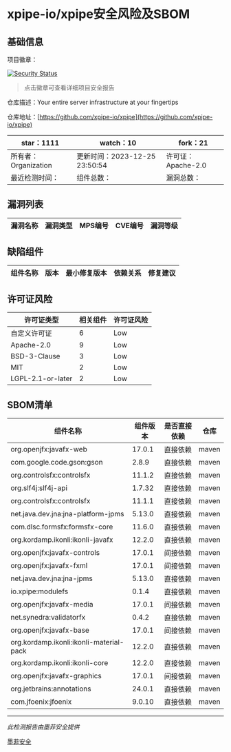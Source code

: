 # xpipe-io/xpipe安全风险及SBOM

## 基础信息

项目徽章：

[![Security Status](https://www.murphysec.com/platform3/v31/badge/1739375024257302528.svg)](https://www.murphysec.com/console/report/1739346282939494400/1739375024257302528)

> 点击徽章可查看详细项目安全报告

仓库描述：Your entire server infrastructure at your fingertips

仓库地址：[https://github.com/xpipe-io/xpipe](https://github.com/xpipe-io/xpipe)

| star：1111 | watch：10 | fork：21 |
| ----------- | -------------- | ------------ |
| 所有者：Organization | 更新时间：2023-12-25 23:50:54 | 许可证：Apache-2.0 |
| 最近检测时间： | 组件总数： | 漏洞总数： |




## 漏洞列表

| 漏洞名称 | 漏洞类型 | MPS编号 | CVE编号 | 漏洞等级 |
| ------- | ------ | ------- | ------ | ----- |





## 缺陷组件

| 组件名称 | 版本 | 最小修复版本 | 依赖关系 | 修复建议 |
| -------- | ---- | ------------ | -------- | -------- |





## 许可证风险

| 许可证类型 | 相关组件 | 许可证风险 |
| ---------- | -------- | ---------- |
|自定义许可证|6|Low|
|Apache-2.0|9|Low|
|BSD-3-Clause|3|Low|
|MIT|2|Low|
|LGPL-2.1-or-later|2|Low|




## SBOM清单

| 组件名称 | 组件版本 | 是否直接依赖 | 仓库 |
| -------- | -------- | ------------ | ---- |
|org.openjfx:javafx-web|17.0.1|直接依赖|maven|
|com.google.code.gson:gson|2.8.9|直接依赖|maven|
|org.controlsfx:controlsfx|11.1.2|直接依赖|maven|
|org.slf4j:slf4j-api|1.7.32|直接依赖|maven|
|org.controlsfx:controlsfx|11.1.1|直接依赖|maven|
|net.java.dev.jna:jna-platform-jpms|5.13.0|直接依赖|maven|
|com.dlsc.formsfx:formsfx-core|11.6.0|直接依赖|maven|
|org.kordamp.ikonli:ikonli-javafx|12.2.0|直接依赖|maven|
|org.openjfx:javafx-controls|17.0.1|间接依赖|maven|
|org.openjfx:javafx-fxml|17.0.1|间接依赖|maven|
|net.java.dev.jna:jna-jpms|5.13.0|直接依赖|maven|
|io.xpipe:modulefs|0.1.4|直接依赖|maven|
|org.openjfx:javafx-media|17.0.1|间接依赖|maven|
|net.synedra:validatorfx|0.4.2|直接依赖|maven|
|org.openjfx:javafx-base|17.0.1|间接依赖|maven|
|org.kordamp.ikonli:ikonli-material-pack|12.2.0|直接依赖|maven|
|org.kordamp.ikonli:ikonli-core|12.2.0|直接依赖|maven|
|org.openjfx:javafx-graphics|17.0.1|间接依赖|maven|
|org.jetbrains:annotations|24.0.1|直接依赖|maven|
|com.jfoenix:jfoenix|9.0.10|直接依赖|maven|


------

*此检测报告由墨菲安全提供*

[墨菲安全](www.murphysec.com)